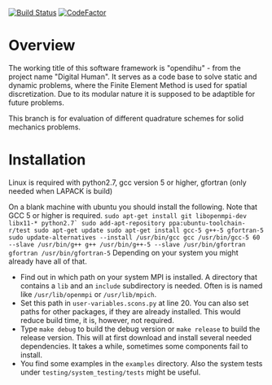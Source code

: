 [![Build Status](https://travis-ci.com/maierbn/opendihu.svg?branch=develop)](https://travis-ci.com/maierbn/opendihu)
[![CodeFactor](https://www.codefactor.io/repository/github/maierbn/opendihu/badge/develop)](https://www.codefactor.io/repository/github/maierbn/opendihu/overview/develop)

# Overview
The working title of this software framework is "opendihu" - from the project name "Digital Human". It serves as a code base to solve static and dynamic problems, where the Finite Element Method is used for spatial discretization. Due to its modular nature it is supposed to be adaptible for future problems.

This branch is for evaluation of different quadrature schemes for solid mechanics problems.

# Installation
Linux is required with python2.7, gcc version 5 or higher, gfortran (only needed when LAPACK is build)

On a blank machine with ubuntu you should install the following. Note that GCC 5 or higher is required.
```sudo apt-get install git libopenmpi-dev libx11-* python2.7`
sudo add-apt-repository ppa:ubuntu-toolchain-r/test
sudo apt-get update
sudo apt-get install gcc-5 g++-5 gfortran-5
sudo update-alternatives --install /usr/bin/gcc gcc /usr/bin/gcc-5 60 --slave /usr/bin/g++ g++ /usr/bin/g++-5 --slave /usr/bin/gfortran gfortran /usr/bin/gfortran-5```
Depending on your system you might already have all of that.

* Find out in which path on your system MPI is installed. A directory that contains a `lib` and an `include` subdirectory is needed. Often is is named like `/usr/lib/openmpi` or `/usr/lib/mpich`. 
* Set this path in `user-variables.scons.py` at line 20. You can also set paths for other packages, if they are already installed. This would reduce build time, it is, however, not required.
* Type `make debug` to build the debug version or `make release` to build the release version. This will at first download and install several needed dependencies. It takes a while, sometimes some components fail to install.
* You find some examples in the `examples` directory. Also the system tests under `testing/system_testing/tests` might be useful.
